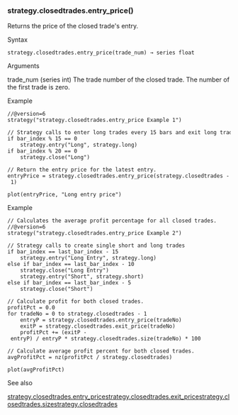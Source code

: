 ### strategy.closedtrades.entry\_price()

Returns the price of the closed trade's entry.

Syntax

```
strategy.closedtrades.entry_price(trade_num) → series float
```

Arguments

trade\_num (series int) The trade number of the closed trade. The number of the first trade is zero.

Example

```
//@version=6  
strategy("strategy.closedtrades.entry_price Example 1")  
  
// Strategy calls to enter long trades every 15 bars and exit long trades every 20 bars.  
if bar_index % 15 == 0  
    strategy.entry("Long", strategy.long)  
if bar_index % 20 == 0  
    strategy.close("Long")  
  
// Return the entry price for the latest entry.  
entryPrice = strategy.closedtrades.entry_price(strategy.closedtrades - 1)  
  
plot(entryPrice, "Long entry price")
```

Example

```
// Calculates the average profit percentage for all closed trades.  
//@version=6  
strategy("strategy.closedtrades.entry_price Example 2")  
  
// Strategy calls to create single short and long trades  
if bar_index == last_bar_index - 15  
    strategy.entry("Long Entry", strategy.long)  
else if bar_index == last_bar_index - 10  
    strategy.close("Long Entry")  
    strategy.entry("Short", strategy.short)  
else if bar_index == last_bar_index - 5  
    strategy.close("Short")  
  
// Calculate profit for both closed trades.  
profitPct = 0.0  
for tradeNo = 0 to strategy.closedtrades - 1  
    entryP = strategy.closedtrades.entry_price(tradeNo)  
    exitP = strategy.closedtrades.exit_price(tradeNo)  
    profitPct += (exitP - entryP) / entryP * strategy.closedtrades.size(tradeNo) * 100  
  
// Calculate average profit percent for both closed trades.  
avgProfitPct = nz(profitPct / strategy.closedtrades)  
  
plot(avgProfitPct)
```

See also

[strategy.closedtrades.entry\_price](#fun_strategy.closedtrades.entry_price)[strategy.closedtrades.exit\_price](#fun_strategy.closedtrades.exit_price)[strategy.closedtrades.size](#fun_strategy.closedtrades.size)[strategy.closedtrades](#var_strategy.closedtrades)
